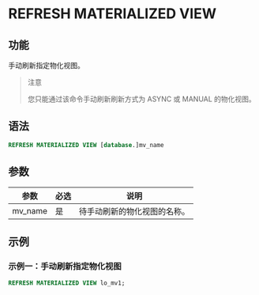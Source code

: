 # REFRESH MATERIALIZED VIEW

## 功能

手动刷新指定物化视图。

> 注意
>
> 您只能通过该命令手动刷新刷新方式为 ASYNC 或 MANUAL 的物化视图。

## 语法

```SQL
REFRESH MATERIALIZED VIEW [database.]mv_name
```

## 参数

| **参数** | **必选** | **说明**                     |
| -------- | -------- | ---------------------------- |
| mv_name  | 是       | 待手动刷新的物化视图的名称。 |

## 示例

### 示例一：手动刷新指定物化视图

```SQL
REFRESH MATERIALIZED VIEW lo_mv1;
```
